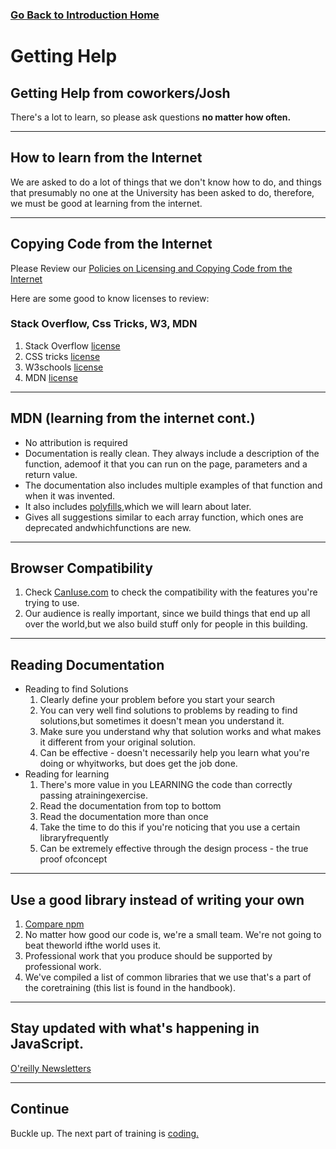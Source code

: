 ### [Go Back to Introduction Home](./)

# Getting Help

##  Getting Help from coworkers/Josh
There's a lot to learn, so please ask questions **no matter how often.**

---
## How to learn from the Internet
We are asked to do a lot of things that we don't know how to do, and things that presumably no one at the University has been asked to do, therefore, we must be good at learning from the internet.

---
## Copying Code from the Internet

Please Review our [Policies on Licensing and Copying Code from the Internet](../../Handbook/2.%20Policies%20and%20Standards/Copying%20Code%20and%20Licenses%20Policies.md)

Here are some good to know licenses to review:

###  Stack Overflow, Css Tricks, W3, MDN
1. Stack Overflow [license](https://creativecommons.org/licenses/by-sa/3.0/)
2. CSS tricks [license](https://css-tricks.com/license/)
2. W3schools [license](https://www.w3schools.com/about/about_copyright.asp)
2. MDN [license](https://developer.mozilla.org/en-US/docsMDNAbout#Copyrights_and_licenses)

---
## MDN (learning from the internet cont.)
* No attribution is required
* Documentation is really clean. They always include a description of the function, ademoof it that you can run on the page, parameters and a return value.
* The documentation also includes multiple examples of that function and when it was invented. 
* It also includes [polyfills](https://developer.mozilla.org/en-US/docs/GlossaryPolyfill),which we will learn about later. 
* Gives all suggestions similar to each array function, which ones are deprecated andwhichfunctions are new. 

---
##  Browser Compatibility
1.  Check [CanIuse.com](https://caniuse.com/) to check the compatibility with the features you're trying to use. 
2. Our audience is really important, since we build things that end up all over the world,but we also build stuff only for people in this building.

---
##  Reading Documentation
* Reading to find Solutions
    1. Clearly define your problem before you start your search
    3. You can very well find solutions to problems by reading to find solutions,but sometimes it doesn't mean you understand it.
    2. Make sure you understand why that solution works and what makes it different from your original solution.
    4. Can be effective - doesn't necessarily help you learn what you're doing or whyitworks, but does get the job done.
* Reading for learning
    1. There's more value in you LEARNING the code than correctly passing atrainingexercise. 
    2. Read the documentation from top to bottom 
    3. Read the documentation more than once
    3. Take the time to do this if you're noticing that you use a certain libraryfrequently
    4. Can be extremely effective through the design process - the true proof ofconcept 

---
##  Use a good library instead of writing your own
1.  [Compare npm](https://npmcompare.com)
2. No matter how good our code is, we're a small team. We're not going to beat theworld ifthe world uses it.
3. Professional work that you produce should be supported by professional work. 
4. We've compiled a list of common libraries that we use that's a part of the coretraining (this list is found in the handbook).

---
##  Stay updated with what's happening in JavaScript.
[O'reilly Newsletters](http://www.oreilly.com/emails/newsletters/index.html)

---
## Continue
Buckle up. The next part of training is [coding.](./coding.md)

